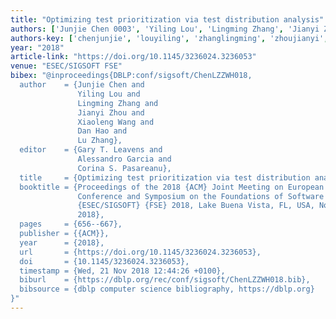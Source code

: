 ```yaml
---
title: "Optimizing test prioritization via test distribution analysis"
authors: ['Junjie Chen 0003', 'Yiling Lou', 'Lingming Zhang', 'Jianyi Zhou', 'Xiaoleng Wang', 'Dan Hao', 'Lu Zhang 0023']
authors-key: ['chenjunjie', 'louyiling', 'zhanglingming', 'zhoujianyi', 'wangxiaoleng', 'haodan', 'zhanglu']
year: "2018"
article-link: "https://doi.org/10.1145/3236024.3236053"
venue: "ESEC/SIGSOFT FSE"
bibex: "@inproceedings{DBLP:conf/sigsoft/ChenLZZWH018,
  author    = {Junjie Chen and
               Yiling Lou and
               Lingming Zhang and
               Jianyi Zhou and
               Xiaoleng Wang and
               Dan Hao and
               Lu Zhang},
  editor    = {Gary T. Leavens and
               Alessandro Garcia and
               Corina S. Pasareanu},
  title     = {Optimizing test prioritization via test distribution analysis},
  booktitle = {Proceedings of the 2018 {ACM} Joint Meeting on European Software Engineering
               Conference and Symposium on the Foundations of Software Engineering,
               {ESEC/SIGSOFT} {FSE} 2018, Lake Buena Vista, FL, USA, November 04-09,
               2018},
  pages     = {656--667},
  publisher = {{ACM}},
  year      = {2018},
  url       = {https://doi.org/10.1145/3236024.3236053},
  doi       = {10.1145/3236024.3236053},
  timestamp = {Wed, 21 Nov 2018 12:44:26 +0100},
  biburl    = {https://dblp.org/rec/conf/sigsoft/ChenLZZWH018.bib},
  bibsource = {dblp computer science bibliography, https://dblp.org}
}"
---
```

